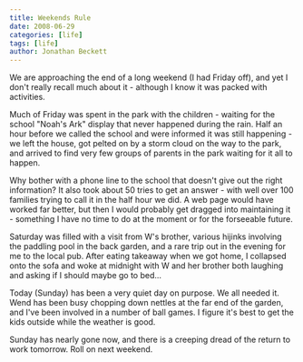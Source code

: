 ```yaml
---
title: Weekends Rule
date: 2008-06-29
categories: [life]
tags: [life]
author: Jonathan Beckett
---
```


We are approaching the end of a long weekend (I had Friday off), and yet I don't really recall much about it - although I know it was packed with activities.

Much of Friday was spent in the park with the children - waiting for the school "Noah's Ark" display that never happened during the rain. Half an hour before we called the school and were informed it was still happening - we left the house, got pelted on by a storm cloud on the way to the park, and arrived to find very few groups of parents in the park waiting for it all to happen.

Why bother with a phone line to the school that doesn't give out the right information? It also took about 50 tries to get an answer - with well over 100 families trying to call it in the half hour we did. A web page would have worked far better, but then I would probably get dragged into maintaining it - something I have no time to do at the moment or for the forseeable future.

Saturday was filled with a visit from W's brother, various hijinks involving the paddling pool in the back garden, and a rare trip out in the evening for me to the local pub. After eating takeaway when we got home, I collapsed onto the sofa and woke at midnight with W and her brother both laughing and asking if I should maybe go to bed...

Today (Sunday) has been a very quiet day on purpose. We all needed it. Wend has been busy chopping down nettles at the far end of the garden, and I've been involved in a number of ball games. I figure it's best to get the kids outside while the weather is good.

Sunday has nearly gone now, and there is a creeping dread of the return to work tomorrow. Roll on next weekend.